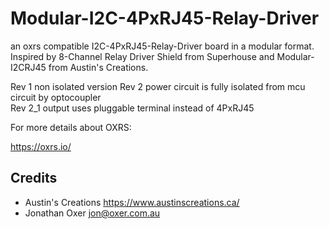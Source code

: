 # Modular-I2C-4PxRJ45-Relay-Driver
an oxrs compatible I2C-4PxRJ45-Relay-Driver board in a modular format. Inspired by 8-Channel Relay Driver Shield from Superhouse and Modular-I2CRJ45 from Austin's Creations.

Rev 1 non isolated version
Rev 2 power circuit is fully isolated from mcu circuit by optocoupler  
Rev 2_1 output uses pluggable terminal instead of 4PxRJ45

For more details about OXRS:

  https://oxrs.io/


Credits
-------
 * Austin's Creations <https://www.austinscreations.ca/>
 * Jonathan Oxer <jon@oxer.com.au>
 

